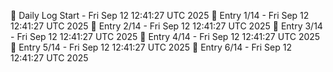 📅 Daily Log Start - Fri Sep 12 12:41:27 UTC 2025
📌 Entry 1/14 - Fri Sep 12 12:41:27 UTC 2025
📌 Entry 2/14 - Fri Sep 12 12:41:27 UTC 2025
📌 Entry 3/14 - Fri Sep 12 12:41:27 UTC 2025
📌 Entry 4/14 - Fri Sep 12 12:41:27 UTC 2025
📌 Entry 5/14 - Fri Sep 12 12:41:27 UTC 2025
📌 Entry 6/14 - Fri Sep 12 12:41:27 UTC 2025
